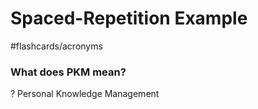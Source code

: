 # Spaced-Repetition Example

#flashcards/acronyms
### What does PKM mean?
?
Personal Knowledge Management